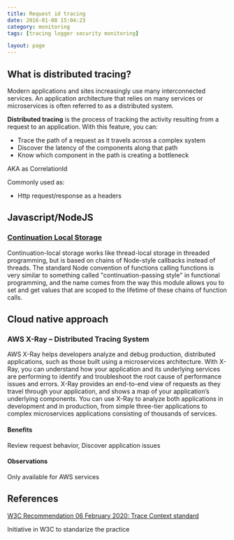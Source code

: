 ```yaml
---
title: Request id tracing
date: 2016-01-08 15:04:23
category: monitoring
tags: [tracing logger security monitoring]

layout: page
---
```


## What is distributed tracing?

Modern applications and sites increasingly use many interconnected services. An application architecture that relies on many services or microservices is often referred to as a distributed system.

**Distributed tracing** is the process of tracking the activity resulting from a request to an application. With this feature, you can:
* Trace the path of a request as it travels across a complex system
* Discover the latency of the components along that path
* Know which component in the path is creating a bottleneck

AKA as CorrelationId

Commonly used as:

- Http request/response as a headers

## Javascript/NodeJS

### [Continuation Local Storage](https://github.com/othiym23/node-continuation-local-storage)

Continuation-local storage works like thread-local storage in threaded programming, but is based on chains of Node-style callbacks instead of threads. The standard Node convention of functions calling functions is very similar to something called "continuation-passing style" in functional programming, and the name comes from the way this module allows you to set and get values that are scoped to the lifetime of these chains of function calls.

## Cloud native approach

### AWS X-Ray – Distributed Tracing System

AWS X-Ray helps developers analyze and debug production, distributed applications, such as those built using a microservices architecture. With X-Ray, you can understand how your application and its underlying services are performing to identify and troubleshoot the root cause of performance issues and errors. X-Ray provides an end-to-end view of requests as they travel through your application, and shows a map of your application’s underlying components. You can use X-Ray to analyze both applications in development and in production, from simple three-tier applications to complex microservices applications consisting of thousands of services.

#### Benefits

Review request behavior, Discover application issues

#### Observations

Only available for AWS services

## References

[W3C Recommendation 06 February 2020: Trace Context standard](https://www.w3.org/TR/trace-context/)

Initiative in W3C to standarize the practice
